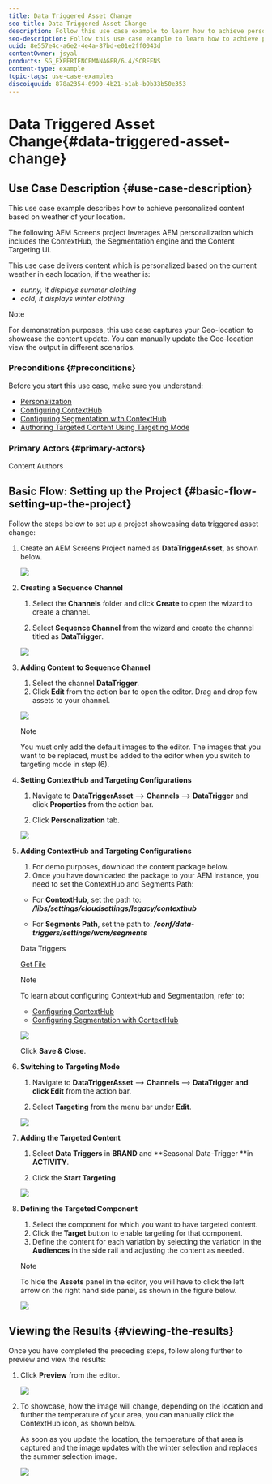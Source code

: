 ```yaml
---
title: Data Triggered Asset Change
seo-title: Data Triggered Asset Change
description: Follow this use case example to learn how to achieve personalized content based on some precondition (for example, weather of your location).
seo-description: Follow this use case example to learn how to achieve personalized content based on some precondition (for example, weather of your location).
uuid: 8e557e4c-a6e2-4e4a-87bd-e01e2ff0043d
contentOwner: jsyal
products: SG_EXPERIENCEMANAGER/6.4/SCREENS
content-type: example
topic-tags: use-case-examples
discoiquuid: 878a2354-0990-4b21-b1ab-b9b33b50e353
---
```


# Data Triggered Asset Change{#data-triggered-asset-change}

## Use Case Description {#use-case-description}

This use case example describes how to achieve personalized content based on weather of your location.

The following AEM Screens project leverages AEM personalization which includes the ContextHub, the Segmentation engine and the Content Targeting UI.

This use case delivers content which is personalized based on the current weather in each location, if the weather is:

* *sunny, it displays summer clothing*
* *cold, it displays winter clothing*

>[!NOTE]
>
>For demonstration purposes, this use case captures your Geo-location to showcase the content update. You can manually update the Geo-location view the output in different scenarios.

### Preconditions {#preconditions}

Before you start this use case, make sure you understand:

* [Personalization](/help/sites-administering/personalization.md)
* [Configuring ContextHub](/help/sites-administering/contexthub-config.md)
* [Configuring Segmentation with ContextHub](/help/sites-administering/segmentation.md)
* [Authoring Targeted Content Using Targeting Mode](/help/sites-authoring/content-targeting-touch.md)

### Primary Actors {#primary-actors}

Content Authors

## Basic Flow: Setting up the Project {#basic-flow-setting-up-the-project}

Follow the steps below to set up a project showcasing data triggered asset change:

1. Create an AEM Screens Project named as **DataTriggerAsset**, as shown below.

   ![](assets/screen_shot_2019-02-28at120427pm.png)

1. **Creating a Sequence Channel**

    1. Select the **Channels** folder and click **Create** to open the wizard to create a channel.
    
    1. Select **Sequence Channel** from the wizard and create the channel titled as **DataTrigger**.

   ![](assets/screen_shot_2019-02-28at120710pm.png)

1. **Adding Content to Sequence Channel**

    1. Select the channel **DataTrigger**.
    1. Click **Edit** from the action bar to open the editor. Drag and drop few assets to your channel.

   ![](assets/screen_shot_2019-02-28at21511pm.png)

   >[!NOTE]
   >
   >You must only add the default images to the editor. The images that you want to be replaced, must be added to the editor when you switch to targeting mode in step (6).

1. **Setting ContextHub and Targeting Configurations**

    1. Navigate to **DataTriggerAsset** --&gt; **Channels** --&gt; **DataTrigger** and click **Properties** from the action bar.   
    
    1. Click **Personalization** tab.

   ![](assets/screen_shot_2019-02-28at10644pm.png)

1. **Adding ContextHub and Targeting Configurations**

    1. For demo purposes, download the content package below.
    1. Once you have downloaded the package to your AEM instance, you need to set the ContextHub and Segments Path:

    * For **ContextHub**, set the path to: ***/libs/settings/cloudsettings/legacy/contexthub***
    
    * For **Segments Path**, set the path to: ***/conf/data-triggers/settings/wcm/segments***

   Data Triggers

   [Get File](assets/data-triggers-1_00.zip)

   >[!NOTE]
   >
   >To learn about configuring ContextHub and Segmentation, refer to:
   >
   >    
   >    
   >    * [Configuring ContextHub](/help/sites-administering/contexthub-config.md)
   >    * [Configuring Segmentation with ContextHub](/help/sites-administering/segmentation.md)
   >    
   >

   ![](assets/screen_shot_2019-02-28at31502pm.png)

   Click **Save & Close**.

1. **Switching to Targeting Mode**

    1. Navigate to **DataTriggerAsset** --&gt; **Channels** --&gt; **DataTrigger **and** **click** Edit** from the action bar.  
    
    1. Select **Targeting** from the menu bar under **Edit**.

   ![](assets/screen_shot_2019-02-28at21849pm.png)

1. **Adding the Targeted Content**

    1. Select **Data Triggers** in **BRAND** and **Seasonal Data-Trigger **in **ACTIVITY**.
    
    1. Click the **Start Targeting**

   ![](assets/screen_shot_2019-02-28at31953pm.png)

1. **Defining the Targeted Component**

    1. Select the component for which you want to have targeted content.
    1. Click the **Target** button to enable targeting for that component.
    1. Define the content for each variation by selecting the variation in the **Audiences** in the side rail and adjusting the content as needed.

   >[!NOTE]
   >
   >To hide the **Assets** panel in the editor, you will have to click the left arrow on the right hand side panel, as shown in the figure below.

   ![](assets/target.gif)

## Viewing the Results {#viewing-the-results}

Once you have completed the preceding steps, follow along further to preview and view the results:

1. Click **Preview** from the editor.

   ![](assets/target2.gif)

1. To showcase, how the image will change, depending on the location and further the temperature of your area, you can manually click the ContextHub icon, as shown below.

   As soon as you update the location, the temperature of that area is captured and the image updates with the winter selection and replaces the summer selection image.

   ![](assets/target3.gif)

